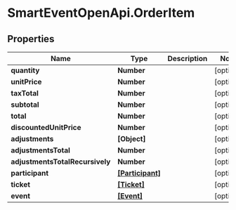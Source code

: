 # SmartEventOpenApi.OrderItem

## Properties
Name | Type | Description | Notes
------------ | ------------- | ------------- | -------------
**quantity** | **Number** |  | [optional] 
**unitPrice** | **Number** |  | [optional] 
**taxTotal** | **Number** |  | [optional] 
**subtotal** | **Number** |  | [optional] 
**total** | **Number** |  | [optional] 
**discountedUnitPrice** | **Number** |  | [optional] 
**adjustments** | **[Object]** |  | [optional] 
**adjustmentsTotal** | **Number** |  | [optional] 
**adjustmentsTotalRecursively** | **Number** |  | [optional] 
**participant** | [**[Participant]**](Participant.md) |  | [optional] 
**ticket** | [**[Ticket]**](Ticket.md) |  | [optional] 
**event** | [**[Event]**](Event.md) |  | [optional] 
